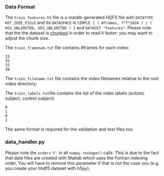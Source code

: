 ### Data Format
The `train_features.h5` file is a matalb-generated HDF5 file with `DATATYPE H5T_IEEE_F32LE` and its `DATASPACE` is `SIMPLE { ( #frames, 7*7*1024 ) / ( H5S_UNLIMITED, H5S_UNLIMITED ) }` and `DATASET "features"`. Please note that the the dataset is [chunked](https://support.hdfgroup.org/HDF5/doc/Advanced/Chunking/) in order to read it faster: you may want to adjust the chunk size.

The `train_framenum.txt` file contains #frames for each video:
```
33 
35 
32 
30 
```

The `train_filename.txt` file contains the video filenames relative to the root video directory:


The `train_labels.txt`file contains the list of the video labels (autistic subject, control subject)
```
0
1
0
1
```

The same format is required for the validation and test files too.

### data_handler.py
Please note the `order='F'` in all `numpy.reshape()` calls. This is due to the fact that data files are created with Matlab which uses the Fortran indexing order. You will have to remove this parameter if that is not the case you (e.g. you create your hhdf5 dataset with h5py).
